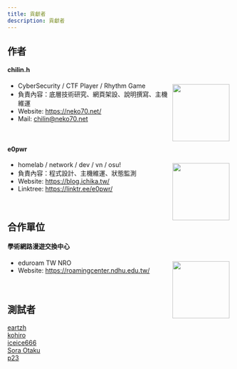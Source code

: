 ```yaml
---
title: 貢獻者
description: 貢獻者
---
```


## 作者
#### chilin.h
<img src="https://avatars.githubusercontent.com/u/107759974" style="float:right; margin: 5px;" width=128 />

- CyberSecurity / CTF Player / Rhythm Game
- 負責內容：底層技術研究、網頁架設、說明撰寫、主機維運
- Website: https://neko70.net/
- Mail: chilin@neko70.net
<br>

#### e0pwr
<img src="https://avatars.githubusercontent.com/u/53612151" style="float:right; margin: 5px;" width=128 />

- homelab / network / dev / vn / osu!
- 負責內容：程式設計、主機維運、狀態監測
- Website: https://blog.ichika.tw/
- Linktree: https://linktr.ee/e0pwr/
<br>

## 合作單位
#### 學術網路漫遊交換中心
<img src="https://roamingcenter.ndhu.edu.tw/themes/TANetRoaming_logo.png" style="float:right; margin: 5px;" width=128 />

- eduroam TW NRO
- Website: https://roamingcenter.ndhu.edu.tw/
<br><br><br>

## 測試者
[eartzh](https://github.com/eartzh)<br>
[kohiro](https://www.facebook.com/profile.php?id=61558253318353)<br>
[iceice666](https://github.com/iceice666)<br>
[Sora Otaku](https://soradayo.net/)<br>
[p23](https://p23.tw/)